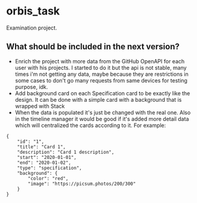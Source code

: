 # orbis_task

Examination project.

## What should be included in the next version?
* Enrich the project with more data from the GitHub OpenAPI for each user with his projects. I 
started to do it but the api is not stable, many times i'm not getting
any data, maybe because they are restrictions in some cases to don't go many
requests from same devices for testing purpose, idk.
* Add background card on each Specification card to be exactly like the design.
It can be done with a simple card with a background that is wrapped with Stack
* When the data is populated it's just be changed with the real one. Also in the timeline manager
it would be good if it's added more detail data which will centralized the cards
according to it. For example:
```
{
    "id": "1",
    "title": "Card 1",
    "description": "Card 1 description",
    "start": "2020-01-01",
    "end": "2020-01-02",
    "type": "specification",
    "background": {
        "color": "red",
        "image": "https://picsum.photos/200/300"
    }
}
```
